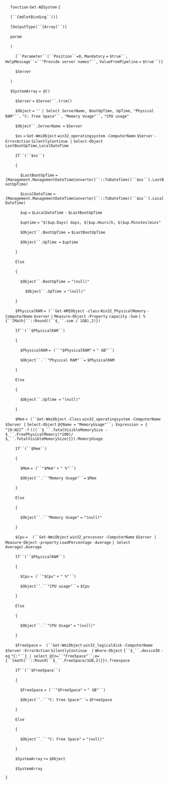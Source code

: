     `function` `Get-ADSystem` `{`

    `[``CmdletBinding``()]`

    `[OutputType(``[Array]``)]`

    `param`

    `(`

        `[``Parameter``(``Position``=0,` `Mandatory` `=` `$true``,` `HelpMessage``=``"Provide server names"``,` `ValueFromPipeline` `=` `$true``)]`

        `$Server`

    `)`

    `$SystemArray` `= @()`

        `$Server` `=` `$Server``.trim()`

        `$Object` `=` `''` `| Select ServerName, BootUpTime, UpTime,` `"Physical RAM"``,` `"C: Free Space"``,` `"Memory Usage"``,` `"CPU usage"`

        `$Object``.ServerName =` `$Server`

        `$os` `=` `Get-WmiObject` `win32_operatingsystem` `-ComputerName` `$Server` `-ErrorAction` `SilentlyContinue |` `Select-Object` `LastBootUpTime,LocalDateTime`

        `If``(``$os``)`

        `{`

            `$LastBootUpTime` `=` `[Management.ManagementDateTimeConverter]``::ToDateTime((``$os``).LastBootUpTime)`

            `$LocalDateTime` `=` `[Management.ManagementDateTimeConverter]``::ToDateTime((``$os``).LocalDateTime)`

            `$up` `=` `$LocalDateTime` `-` `$LastBootUpTime`

            `$uptime` `=` `"$($up.Days) days, $($up.Hours)h, $($up.Minutes)mins"`

            `$Object``.BootUpTime =` `$LastBootUpTime`

            `$Object``.UpTime =` `$uptime`

        `}`

        `Else`

        `{`

            `$Object``.BootUpTime =` `"(null)"`

                `$Object``.UpTime =` `"(null)"`

        `}`

        `$PhysicalRAM` `= (``Get-WMIObject` `-class` `Win32_PhysicalMemory` `-ComputerName` `$server` `|` `Measure-Object` `-Property` `capacity` `-Sum` `| % {``[Math]``::Round((``$_``.sum / 1GB),2)})`

        `If``(``$PhysicalRAM``)`

        `{`

            `$PhysicalRAM` `= (``"$PhysicalRAM"` `+` `" GB"``)`

            `$Object``.``"Physical RAM"``=` `$PhysicalRAM`

        `}`

        `Else`

        `{`

            `$Object``.UpTime =` `"(null)"`

        `}`

        `$Mem` `= (``Get-WmiObject` `-Class` `win32_operatingsystem` `-ComputerName` `$Server`  `|` `Select-Object` `@{Name =` `"MemoryUsage"``; Expression = { “{0:N2}”` `-f` `(((``$_``.TotalVisibleMemorySize -` `$_``.FreePhysicalMemory)*100)/` `$_``.TotalVisibleMemorySize)}}).MemoryUsage`

        `If``(``$Mem``)`

        `{`

            `$Mem` `= (``"$Mem"` `+` `" %"``)`

            `$Object``.``"Memory Usage"``=` `$Mem`

        `}`

        `Else`

        `{`

            `$Object``.``"Memory Usage"` `=` `"(null)"`

        `}`

        `$Cpu` `=  (``Get-WmiObject` `win32_processor` `-ComputerName` `$Server`  `|`  `Measure-Object` `-property` `LoadPercentage` `-Average` `| Select Average).Average`

        `If``(``$PhysicalRAM``)`

        `{`

            `$Cpu` `= (``"$Cpu"` `+` `" %"``)`

            `$Object``.``"CPU usage"``=` `$Cpu`

        `}`

        `Else`

        `{`

            `$Object``.``"CPU Usage"` `=` `"(null)"`

        `}`

        `$FreeSpace` `=  (``Get-WmiObject` `win32_logicaldisk` `-ComputerName` `$Server` `-ErrorAction` `SilentlyContinue  |` `Where-Object` `{``$_``.deviceID` `-eq` `"C:"``} | select @{n=``"FreeSpace"``;e={``[math]``::Round(``$_``.FreeSpace/1GB,2)}}).freespace`

        `If``(``$FreeSpace``)`

        `{`

            `$FreeSpace` `= (``"$FreeSpace"` `+` `" GB"``)`

            `$Object``.``"C: Free Space"``=` `$FreeSpace`

        `}`

        `Else`

        `{`

            `$Object``.``"C: Free Space"` `=` `"(null)"`

        `}`

        `$SystemArray` `+=` `$Object`

        `$SystemArray`

`}`